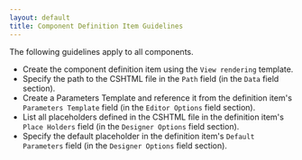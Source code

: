 ```yaml
---
layout: default
title: Component Definition Item Guidelines
---
```


The following guidelines apply to all components.

- Create the component definition item using the `View rendering` template.
- Specify the path to the CSHTML file in the `Path` field (in the `Data` field section).
- Create a Parameters Template and reference it from the definition item's `Parameters Template` field (in the `Editor Options` field section).
- List all placeholders defined in the CSHTML file in the definition item's `Place Holders` field (in the `Designer Options` field section).
- Specify the default placeholder in the definition item's `Default Parameters` field (in the `Designer Options` field section).
